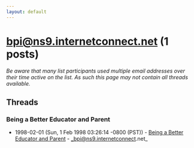 ```yaml
---
layout: default
---
```


# bpi@ns9.internetconnect.net (1 posts)

_Be aware that many list participants used multiple email addresses over their time active on the list. As such this page may not contain all threads available._

## Threads

### Being a Better Educator and Parent
+ 1998-02-01 (Sun, 1 Feb 1998 03:26:14 -0800 (PST)) - [Being a Better Educator and Parent](/archive/1998/02/005deca5e2abc39f8baadd9f1609adaf92e85048a435af9e5111abfd872eb1e7) - _bpi@ns9.internetconnect.net_

